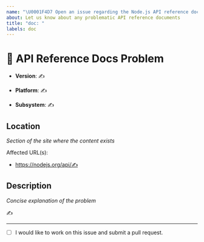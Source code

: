```yaml
---
name: "\U0001F4D7 Open an issue regarding the Node.js API reference docs"
about: Let us know about any problematic API reference documents
title: "doc: "
labels: doc
---
```


# 📗 API Reference Docs Problem

<!--

Thank you for wanting to make nodejs.org better!

This template is for issues with the Node.js API
reference documentation.

For problems with nodejs.org beyond the API
reference documentation, please open an issue
using the issue tracker for our site repository.

  https://github.com/nodejs/nodejs.org

For more general support, please open an issue
using the issue tracker for our help repository.

  https://github.com/nodejs/help

---

For the issue title, please enter a one-line
summary after “doc: ” (preferably 50 characters
or less and no more than 72).

The “✍️” are placeholders signifying requests for
input. Replace them with your responses.

If you are unsure of something, do your best.

-->

<!-- The output of “node --version”. -->

- **Version**: ✍️

<!-- The output of “uname -a” (UNIX) or version
and x32 or x64 (Windows). -->

- **Platform**: ✍️

<!-- The name of affected core module. -->

- **Subsystem**: ✍️

## Location

_Section of the site where the content exists_

Affected URL(s):

- https://nodejs.org/api/✍️

## Description

_Concise explanation of the problem_

<!-- If applicable, include any screenshots that
may help solve the problem. -->

✍️

---

<!-- Use “[x]” to check the box below if you are
interested in contributing. -->

- [ ] I would like to work on this issue and
      submit a pull request.
